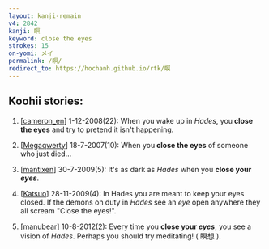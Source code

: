 ```yaml
---
layout: kanji-remain
v4: 2842
kanji: 瞑
keyword: close the eyes
strokes: 15
on-yomi: メイ
permalink: /瞑/
redirect_to: https://hochanh.github.io/rtk/瞑
---
```


## Koohii stories: 

1) [<a href="http://kanji.koohii.com/profile/cameron_en">cameron_en</a>] 1-12-2008(22): When you wake up in <em>Hades</em>, you<strong> close the eyes</strong> and try to pretend it isn&#039;t happening.

2) [<a href="http://kanji.koohii.com/profile/Megaqwerty">Megaqwerty</a>] 18-7-2007(10): When you<strong> close the eyes</strong> of someone who just died...

3) [<a href="http://kanji.koohii.com/profile/mantixen">mantixen</a>] 30-7-2009(5): It&#039;s as dark as <em>Hades</em> when you <strong>close your <em>eyes</em></strong>.

4) [<a href="http://kanji.koohii.com/profile/Katsuo">Katsuo</a>] 28-11-2009(4): In Hades you are meant to keep your eyes closed. If the demons on duty in <em>Hades</em> see an <em>eye</em> open anywhere they all scream &quot;Close the eyes!&quot;.

5) [<a href="http://kanji.koohii.com/profile/manubear">manubear</a>] 10-8-2012(2): Every time you <strong>close your <em>eyes</em></strong>, you see a vision of <em>Hades</em>. Perhaps you should try meditating! ( 瞑想 ).

